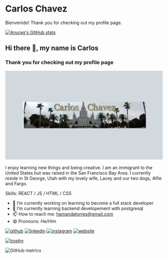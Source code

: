 # Carlos Chavez

Bienvenido! Thank you for checking out my profile page.

[![Anurag's GitHub stats](https://github-readme-stats.vercel.app/api?username=hamandatorres)](https://github.com/anuraghazra/github-readme-stats)

## Hi there 👋, my name is Carlos

### Thank you for checking out my profile page

![Thank you for checking out my profile page](/carlos%20chavez%20banner.png)

I enjoy learning new things and being creative. I am an immigrant to the United States but was raised in the San Francisco Bay Area. I currently reside in St George, Utah with my lovely wife, Lacey and our two dogs, Alfie and Fargo.

Skills: REACT / JS / HTML / CSS

- 🔭 I’m currently working on learning to become a full stack developer
- 🌱 I’m currently learning backend developement with postgresql
- 📫 How to reach me: hamandatorres@gmail.com
- 😄 Pronouns: He/Him

[<img src='https://cdn.jsdelivr.net/npm/simple-icons@3.0.1/icons/github.svg' alt='github' height='40'>](https://github.com/https://github.com/hamandatorres) [<img src='https://cdn.jsdelivr.net/npm/simple-icons@3.0.1/icons/linkedin.svg' alt='linkedin' height='40'>](https://www.linkedin.com/in/https://www.linkedin.com/in/carlos-chavez-perez-141926208//) [<img src='https://cdn.jsdelivr.net/npm/simple-icons@3.0.1/icons/instagram.svg' alt='instagram' height='40'>](https://www.instagram.com/https://www.instagram.com/secononu//) [<img src='https://cdn.jsdelivr.net/npm/simple-icons@3.0.1/icons/icloud.svg' alt='website' height='40'>](https://carlosachavez.com/)

[![trophy](https://github-profile-trophy.vercel.app/?username=https://github.com/hamandatorres)](https://github.com/ryo-ma/github-profile-trophy)

![GitHub metrics](https://metrics.lecoq.io/https://github.com/hamandatorres)
